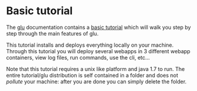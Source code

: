 Basic tutorial
==============

The [glu](http://pongasoft.github.io/glu/docs/latest/html/index.html) documentation contains a [basic tutorial](http://pongasoft.github.io/glu/docs/latest/html/tutorial.html) which will walk you step by step through the main features of glu.

This tutorial installs and deploys everything locally on your machine. Through this tutorial you will deploy several webapps in 3 different webapp containers, view log files, run commands, use the cli, etc...

Note that this tutorial requires a unix like platform and java 1.7 to run. The entire tutorial/glu distribution is self contained in a folder and does not _pollute_ your machine: after you are done you can simply delete the folder.
